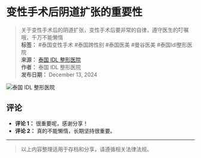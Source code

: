 # 变性手术后阴道扩张的重要性

> 关于变性手术后的阴道扩张，变性手术后要非常的自律，遵守医生的叮嘱哦，千万不能懒惰  
> **标签：** #泰国变性手术 #泰国跨性别 #泰国医美 #曼谷医美 #泰国Idl整形医院  
> **来源：** [泰国 IDL 整形医院](https://www.facebook.com/people/%E6%B3%B0%E5%9B%BD-IDL-%E6%95%B4%E5%BD%A2%E5%8C%BB%E9%99%A2/100095352367705/?__tn__=-UC)  
> **作者：** 泰国 IDL 整形医院  
> **发布日期：** December 13, 2024  

![泰国 IDL 整形医院](https://scontent-sjc3-1.xx.fbcdn.net/v/t15.5256-10/408144927_956788185686049_1461450092967609535_n.jpg?stp=dst-jpg_s960x960_tt6&_nc_cat=101&ccb=1-7&_nc_sid=c3bc4c&_nc_ohc=-lOMq10VvIkQ7kNvgGq_rFp&_nc_zt=23&_nc_ht=scontent-sjc3-1.xx&_nc_gid=AhNO4YZI-7uLCAjJPeZFMzr&oh=00_AYDlERBta4phnj5cI_2Y3iJRKqw1rew15i-99Ni7qWmcAw&oe=678C2960)

## 评论

- **评论 1：** 很重要呢，感谢分享！
- **评论 2：** 真的不能懒惰，长期坚持很重要。

---

> 以上内容整理适用于存档和分享，请遵循相关法律法规。